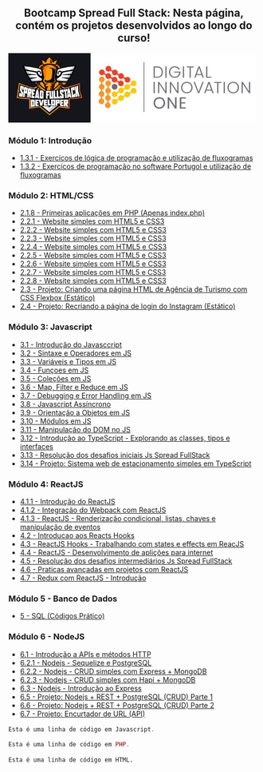 <h2 align="center">Bootcamp Spread Full Stack:  Nesta página, contém os projetos desenvolvidos ao longo do curso! </h2>

![Alt ou título da imagem](./Logo-Spread-FullStack-Developer.JPG) 
![Alt ou título da imagem](./Logo-Dio.JPG)

### Módulo 1: Introdução

* [1.3.1 - Exercícos de lógica de programação e utilização de fluxogramas](https://github.com/luciano-da-cruz-jr/SPD-1.3.1-Exercicos-de-Logica)
* [1.3.2 - Exercícos de programação no software Portugol e utilização de fluxogramas](https://github.com/luciano-da-cruz-jr/SPD-1.3.2.-Exercicios-em-Portugol)

### Módulo 2: HTML/CSS  

* [2.1.8 - Primeiras aplicações em PHP (Apenas index.php)](https://github.com/luciano-da-cruz-jr/SPD-2.1.8-Construindo-as-primeiras-aplicacoes)
* [2.2.1 - Website simples com HTML5 e CSS3](https://github.com/luciano-da-cruz-jr/SPD-2.2.1-Introducao-ao-curso-de-HTML)
* [2.2.2 - Website simples com HTML5 e CSS3](https://github.com/luciano-da-cruz-jr/SPD-2.2.2-Entendendo-o-que-e-semantica)
* [2.2.3 - Website simples com HTML5 e CSS3](https://github.com/luciano-da-cruz-jr/SPD-2.2.3-Como-usar-textos-e-links-em-HTML)
* [2.2.4 - Website simples com HTML5 e CSS3](https://github.com/luciano-da-cruz-jr/SPD-2.2.4-Como-inserir-imagens-em-seu-site)
* [2.2.5 - Website simples com HTML5 e CSS3](https://github.com/luciano-da-cruz-jr/SPD-2.2.5-Como-organizar-listas-com-HTML)
* [2.2.6 - Website simples com HTML5 e CSS3](https://github.com/luciano-da-cruz-jr/SPD-2.2.6-Introducao-e-Conceitos-basicos-CSS3)
* [2.2.7 - Website simples com HTML5 e CSS3](https://github.com/luciano-da-cruz-jr/SPD-2.2.7-Estilizando-elementos-textos-e-listas)
* [2.2.8 - Website simples com HTML5 e CSS3](https://github.com/luciano-da-cruz-jr/SPD-2.2.8-Dimensao-e-Alinhamento)
* [2.3 - Projeto: Criando uma página HTML de Agência de Turismo com CSS Flexbox (Estático)](https://github.com/luciano-da-cruz-jr/SPD-2.3.-Posicionando-elementos-com-Flexbox-em-CSS)
* [2.4 - Projeto: Recriando a página de login do Instagram (Estático)](https://github.com/luciano-da-cruz-jr/SPD-2.4-Recriando-a-pagina-inicial-do-Instagram)

### Módulo 3: Javascript  

* [3.1 - Introdução do Javasccript](https://github.com/luciano-da-cruz-jr/SPD-3.1-Introducao-ao-Javascript)
* [3.2 - Sintaxe e Operadores em JS](https://github.com/luciano-da-cruz-jr/SPD-3.2-Sintaxe-e-Operadores-JS)
* [3.3 - Variáveis e Tipos em JS](https://github.com/luciano-da-cruz-jr/SPD-3.3-Variaveis-e-Tipos-JS)
* [3.4 - Funçoes em JS](https://github.com/luciano-da-cruz-jr/SPD-3.4-Funcoes-JS )
* [3.5 - Coleções em JS](https://github.com/luciano-da-cruz-jr/SPD-3.5-Colecoes-JS)
* [3.6 - Map, Filter e Reduce em JS](https://github.com/luciano-da-cruz-jr/SPD-3.6.-Map-Filter-Reduce-JS)
* [3.7 - Debugging e Error Handling em JS](https://github.com/luciano-da-cruz-jr/SPD-3.7-Debugging-e-Error-Handling-JS)
* [3.8 - Javascript Assíncrono](https://github.com/luciano-da-cruz-jr/SPD-3.8-Javascript-Assincrono)
* [3.9 - Orientação a Objetos em JS](https://github.com/luciano-da-cruz-jr/SPD-3.9.-Orientacao-a-objetos-JS)
* [3.10 - Módulos em JS](https://github.com/luciano-da-cruz-jr/SPD-3.10-Utilizando-Modulos-JS)
* [3.11 - Manipulação do DOM no JS](https://github.com/luciano-da-cruz-jr/SPD-3.11-Manipulando-a-D.O.M-com-JavaScript)
* [3.12 - Introdução ao TypeScript - Explorando as classes, tipos e interfaces](https://github.com/luciano-da-cruz-jr/SPD-3.12-Intro-ao-TypeScript-Explorando-Classes-Tipos-Interfaces)
* [3.13 - Resolução dos desafios iniciais Js Spread FullStack ](https://github.com/luciano-da-cruz-jr/SPD-3.13-Desafios-Iniciais-JS-Spread-FullStack)
* [3.14 - Projeto: Sistema web de estacionamento simples em TypeScript](https://github.com/luciano-da-cruz-jr/SPD-3.14-TypeScript-Web-Sistema-simples-de-estacionamento)

### Módulo 4: ReactJS 

* [4.1.1 - Introdução do ReactJS](https://github.com/luciano-da-cruz-jr/SPD-4.1.1-Instroducao-ao-ReactJS)
* [4.1.2 - Integração do Webpack com ReactJS](https://github.com/luciano-da-cruz-jr/SPD-4.1.2-Integrando-webpack-ao-desenvolvimento-com-ReactJS)
* [4.1.3 - ReactJS - Renderização condicional, listas, chaves e manipulação de eventos](https://github.com/luciano-da-cruz-jr/SPD-4.1.3-Aplicacao-tipos-de-dados-e-condicoes-da-biblioteca)
* [4.2 - Introducao aos Reacts Hooks](https://github.com/luciano-da-cruz-jr/SPD-4.2-Introducao-aos-React-Hooks)
* [4.3 - ReactJS Hooks - Trabalhando com states e effects em ReacJS](https://github.com/luciano-da-cruz-jr/SPD-4.3-ReactJS-Hooks-Trabalhando-com-States-e-Effects-em-ReacJS)
* [4.4 - ReactJS - Desenvolvimento de aplições para internet](https://github.com/luciano-da-cruz-jr/SPD-4.4-ReactJS-Desenvolvimento-de-aplica-es-para-internet)
* [4.5 - Resolução dos desafios intermediários Js Spread FullStack](https://github.com/luciano-da-cruz-jr/SPD-4.5-Desafios-Intermediarios-JS-Spread-FullStack)
* [4.6 - Praticas avançadas em projetos com ReactJS](https://github.com/luciano-da-cruz-jr/SPD-4.6-Praticas-avancadas-em-projetos-com-ReactJS)
* [4.7 - Redux com ReactJS - Introdução](https://github.com/luciano-da-cruz-jr/SPD-4.7-Introducao-a-Redux-com-ReactJS)

### Módulo 5 - Banco de Dados

* [5 - SQL (Códigos Prático)](https://github.com/luciano-da-cruz-jr/SPD-5-Banco-de-Dados)

### Módulo 6 - NodeJS

* [6.1 - Introdução a APIs e métodos HTTP](https://github.com/luciano-da-cruz-jr/SPD-6.1-Introducao-a-APIs-e-metodos-HTTP-Python)
* [6.2.1 - Nodejs - Sequelize e PostgreSQL](https://github.com/luciano-da-cruz-jr/SPD-6.2.1-Desenvolvimento-de-Node.js-com-banco-de-dados-PostgreSQL)
* [6.2.2 - Nodejs - CRUD simples com Express + MongoDB](https://github.com/luciano-da-cruz-jr/SPD-6.2.2-Desenvolvimento-de-Node.js-com-banco-de-dados-MongoDB)
* [6.2.3 - Nodejs - CRUD simples com Hapi + MongoDB](https://github.com/luciano-da-cruz-jr/SPD-6.2.3-Criando-servicos-escalaveis-com-Hapi)
* [6.3 - Nodejs - Introdução ao Express](https://github.com/luciano-da-cruz-jr/SPD-6.3-NodeJs-com-Express-Introducao)
* [6.5 - Projeto: Nodejs + REST + PostgreSQL (CRUD) Parte 1](https://github.com/luciano-da-cruz-jr/6.5)
* [6.6 - Projeto: Nodejs + REST + PostgreSQL (CRUD) Parte 2](https://github.com/luciano-da-cruz-jr/6.6)
* [6.7 - Projeto: Encurtador de URL (API)](https://github.com/luciano-da-cruz-jr/6.7)

~~~javascript
Esta é uma linha de código em Javascript.
~~~

~~~php
Esta é uma linha de código em PHP.
~~~

~~~html
Esta é uma linha de código em HTML.
~~~





